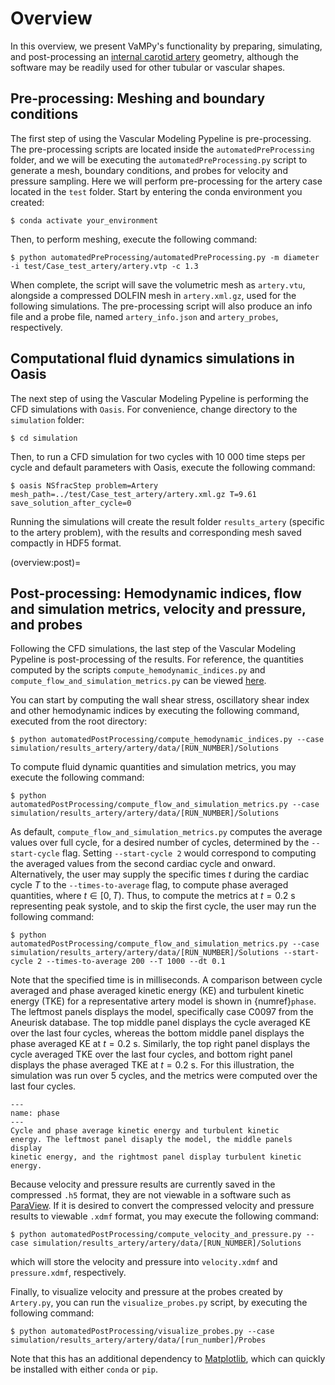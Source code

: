 # Overview

In this overview, we present VaMPy's functionality by
preparing, simulating, and post-processing an [internal carotid
artery](https://en.wikipedia.org/wiki/Internal_carotid_artery) geometry, although
the software may be readily used for other tubular or vascular shapes.

## Pre-processing: Meshing and boundary conditions

The first step of using the Vascular Modeling Pypeline is
pre-processing. The pre-processing scripts are located inside the
`automatedPreProcessing` folder, and we will be executing the
`automatedPreProcessing.py` script to generate a mesh, boundary
conditions, and probes for velocity and pressure sampling. Here we will
perform pre-processing for the artery case located in the `test` folder.
Start by entering the conda environment you created:

``` console
$ conda activate your_environment
```

Then, to perform meshing, execute the following command:

``` console
$ python automatedPreProcessing/automatedPreProcessing.py -m diameter -i test/Case_test_artery/artery.vtp -c 1.3
```

When complete, the script will save the volumetric mesh as `artery.vtu`,
alongside a compressed DOLFIN mesh in `artery.xml.gz`, used for the
following simulations. The pre-processing script will also produce an
info file and a probe file, named `artery_info.json` and
`artery_probes`, respectively.

## Computational fluid dynamics simulations in Oasis

The next step of using the Vascular Modeling Pypeline is performing the
CFD simulations with `Oasis`. 
For convenience, change directory to the `simulation` folder:

``` console
$ cd simulation
```

Then, to run a CFD simulation for two cycles with 10 000 time steps per
cycle and default parameters with Oasis, execute the following command:

``` console
$ oasis NSfracStep problem=Artery mesh_path=../test/Case_test_artery/artery.xml.gz T=9.61 save_solution_after_cycle=0
```

Running the simulations will create the result folder `results_artery`
(specific to the artery problem), with the results and corresponding
mesh saved compactly in HDF5 format.

(overview:post)=
## Post-processing: Hemodynamic indices, flow and simulation metrics, velocity and pressure, and probes

Following the CFD simulations, the last step of the Vascular Modeling
Pypeline is post-processing of the results. For reference, the
quantities computed by the scripts `compute_hemodynamic_indices.py` and
`compute_flow_and_simulation_metrics.py` can be viewed
[here](post:quantities).

You can start by computing the wall shear stress, oscillatory shear
index and other hemodynamic indices by executing the following command,
executed from the root directory:

``` console
$ python automatedPostProcessing/compute_hemodynamic_indices.py --case simulation/results_artery/artery/data/[RUN_NUMBER]/Solutions
```

To compute fluid dynamic quantities and simulation metrics, you may
execute the following command:

``` console
$ python automatedPostProcessing/compute_flow_and_simulation_metrics.py --case simulation/results_artery/artery/data/[RUN_NUMBER]/Solutions
```

As default, `compute_flow_and_simulation_metrics.py` computes the
average values over full cycle, for a desired number of cycles,
determined by the `--start-cycle` flag. Setting `--start-cycle 2` would
correspond to computing the averaged values from the second cardiac
cycle and onward. Alternatively, the user may supply the specific times
$t$ during the cardiac cycle $T$ to the `--times-to-average` flag, to
compute phase averaged quantities, where $t \in [0,T)$. Thus, to compute
the metrics at $t=0.2$ s representing peak systole, and to skip the
first cycle, the user may run the following command:

``` console
$ python automatedPostProcessing/compute_flow_and_simulation_metrics.py --case simulation/results_artery/artery/data/[RUN_NUMBER]/Solutions --start-cycle 2 --times-to-average 200 --T 1000 --dt 0.1
```

Note that the specified time is in milliseconds. A comparison between
cycle averaged and phase averaged kinetic energy (KE) and turbulent
kinetic energy (TKE) for a representative artery model is shown in
{numref}`phase`. The leftmost panels displays the model, specifically case
C0097 from the Aneurisk database. The top middle panel displays the
cycle averaged KE over the last four cycles, whereas the bottom middle
panel displays the phase averaged KE at $t=0.2$ s. Similarly, the top
right panel displays the cycle averaged TKE over the last four cycles,
and bottom right panel displays the phase averaged TKE at $t=0.2$ s. For
this illustration, the simulation was run over 5 cycles, and the metrics
were computed over the last four cycles.

```{figure} figures/phase_averaged.png
---
name: phase
---
Cycle and phase average kinetic energy and turbulent kinetic
energy. The leftmost panel disaply the model, the middle panels display
kinetic energy, and the rightmost panel display turbulent kinetic
energy.
```

Because velocity and pressure results are currently saved in the
compressed `.h5` format, they are not viewable in a software such as
[ParaView](https://www.paraview.org/). If it is desired to convert the
compressed velocity and pressure results to viewable `.xdmf` format, you
may execute the following command:

``` console
$ python automatedPostProcessing/compute_velocity_and_pressure.py --case simulation/results_artery/artery/data/[RUN_NUMBER]/Solutions
```

which will store the velocity and pressure into `velocity.xdmf` and
`pressure.xdmf`, respectively.

Finally, to visualize velocity and pressure at the probes created by
`Artery.py`, you can run the `visualize_probes.py` script, by executing
the following command:

``` console
$ python automatedPostProcessing/visualize_probes.py --case simulation/results_artery/artery/data/[run_number]/Probes
```

Note that this has an additional dependency to
[Matplotlib](https://github.com/matplotlib/matplotlib), which can
quickly be installed with either `conda` or `pip`.

